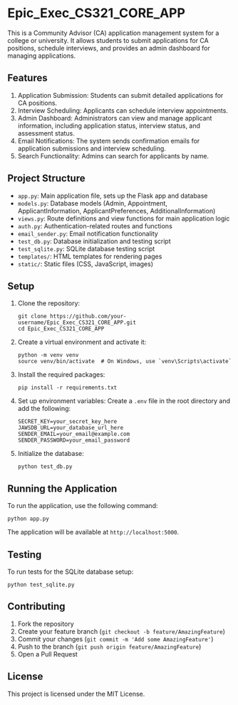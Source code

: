 # Epic_Exec_CS321_CORE_APP

This is a Community Advisor (CA) application management system for a college or university. It allows students to submit applications for CA positions, schedule interviews, and provides an admin dashboard for managing applications.

## Features

1. Application Submission: Students can submit detailed applications for CA positions.
2. Interview Scheduling: Applicants can schedule interview appointments.
3. Admin Dashboard: Administrators can view and manage applicant information, including application status, interview status, and assessment status.
4. Email Notifications: The system sends confirmation emails for application submissions and interview scheduling.
5. Search Functionality: Admins can search for applicants by name.

## Project Structure

- `app.py`: Main application file, sets up the Flask app and database
- `models.py`: Database models (Admin, Appointment, ApplicantInformation, ApplicantPreferences, AdditionalInformation)
- `views.py`: Route definitions and view functions for main application logic
- `auth.py`: Authentication-related routes and functions
- `email_sender.py`: Email notification functionality
- `test_db.py`: Database initialization and testing script
- `test_sqlite.py`: SQLite database testing script
- `templates/`: HTML templates for rendering pages
- `static/`: Static files (CSS, JavaScript, images)

## Setup

1. Clone the repository:
   ```
   git clone https://github.com/your-username/Epic_Exec_CS321_CORE_APP.git
   cd Epic_Exec_CS321_CORE_APP
   ```

2. Create a virtual environment and activate it:
   ```
   python -m venv venv
   source venv/bin/activate  # On Windows, use `venv\Scripts\activate`
   ```

3. Install the required packages:
   ```
   pip install -r requirements.txt
   ```

4. Set up environment variables:
   Create a `.env` file in the root directory and add the following:
   ```
   SECRET_KEY=your_secret_key_here
   JAWSDB_URL=your_database_url_here
   SENDER_EMAIL=your_email@example.com
   SENDER_PASSWORD=your_email_password
   ```

5. Initialize the database:
   ```
   python test_db.py
   ```

## Running the Application

To run the application, use the following command:

```
python app.py
```

The application will be available at `http://localhost:5000`.



## Testing

To run tests for the SQLite database setup:

```
python test_sqlite.py
```


## Contributing

1. Fork the repository
2. Create your feature branch (`git checkout -b feature/AmazingFeature`)
3. Commit your changes (`git commit -m 'Add some AmazingFeature'`)
4. Push to the branch (`git push origin feature/AmazingFeature`)
5. Open a Pull Request

## License

This project is licensed under the MIT License.
